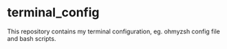 # terminal_config
This repository contains my terminal configuration, eg. ohmyzsh config file and bash scripts.
